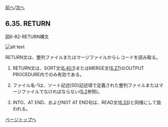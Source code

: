 <!--navi start-->
[前へ](6-34.md)/[次へ](6-36.md)
<!--navi end-->
## 6.35. RETURN

図6-82-RETURN構文

![alt text](Image/6-82-Return.png)

RETURN文は、整列ファイルまたはマージファイルからレコードを読み取る。

1. RETURN文は、SORT文([6.40.1](6-40-1.md))またはMERGE文([6.27](6-27.md))のOUTPUT PROCEDURE内でのみ有効である。

2. ファイル名-1は、ソート記述(SD)記述項で定義された整列ファイルまたはマージファイルでなければならない([5.2](5-2.md)参照)。

3. INTO、AT END、およびNOT AT END句は、READ文([6.33](6-33-1.md))と同様にして扱われる。

[ページトップへ](6-35.md)
